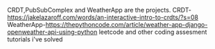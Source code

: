 CRDT,PubSubComplex and WeatherApp are the projects.
CRDT-https://jakelazaroff.com/words/an-interactive-intro-to-crdts/?s=08
WeatherApp-https://thepythoncode.com/article/weather-app-django-openweather-api-using-python
leetcode and other coding assesment tutorials i've solved
